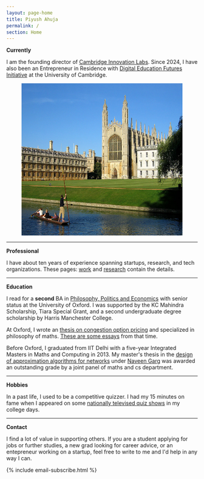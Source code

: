 ```yaml
---
layout: page-home
title: Piyush Ahuja
permalink: /
section: Home
---
```





**Currently**




<!-- <img  src="files/images/mypic.jpeg" title='Piyush Ahuja' width='100px' align='right' />  -->



I am the founding director of [Cambridge Innovation Labs](https://cambridgeinnovationlabs.com/). Since 2024, I have also been an Entrepreneur in Residence with [Digital Education Futures Initiative](https://www.deficambridge.org/) at the University of Cambridge.


<!-- I would like to bring philosophy to bear on daily life through products people use and events they attend.  -->



<center>

<figure>
    <img src="files/images/oxford/cam.jpg" alt="Cambridge" width="550" height= "400" /> 

    


 <figcaption></figcaption> 
</figure>
</center>


---


**Professional**

I have about ten years of experience spanning startups, research, and tech organizations. These pages: [work](/work) and [research](/research) contain the details.

---

**Education** 

I read for a **second** BA in [Philosophy, Politics and Economics](https://www.theguardian.com/education/2017/feb/23/ppe-oxford-university-degree-that-rules-britain?CMP=fb_gu) with senior status at the University of Oxford. I was supported by the KC Mahindra Scholarship, Tiara Special Grant, and a second undergraduate degree scholarship by Harris Manchester College. 

At Oxford, I  wrote an [thesis on congestion option pricing](../files/research/ppethesis.pdf)  and specialized in philosophy of maths. [These are some essays](/philosophy) from that time.

Before Oxford, I graduated from IIT Delhi with a five-year Integrated Masters in Maths and Computing in 2013. My master's thesis in the [design of approximation algorithms for networks](../files/research/thesis.pdf) under [Naveen Garg](https://en.wikipedia.org/wiki/Naveen_Garg) was awarded an outstanding grade by a joint panel of maths and cs department.



----

 **Hobbies** 

In a past life, I used to be a competitive quizzer. I had my 15 minutes on fame when I appeared on some [nationally televised quiz shows](https://www.youtube.com/watch?v=-5pdjrdj0uA) in my college days.  


<!-- 
Within philosophy, I am interested in questions of authenticity and the metaphysics of the self, such as: how does our vital life force work, and what causes it to diminish or flourish? I am interested in integrating academic philosophy and embodied philosophical practices.

 -->


<!-- * [A Writing Course](/courses/writing/intro)
* [Salt To Taste: How I Learnt to Stop Worrying And Love Cooking](/cook)
* [Improv](/improv)
 -->


<!--  With Sarah Maughan, I run a conscious dating workshop in Cambridge.  -->

<!-- I am driven by the philosophy of authenticity and questions in the metaphysics of self, soul, and consciousness that have a deep sense of mystery and magic: we say "be yourself", but how can we possibly fail to be ourselves? How do we get in our own way? How does our vital life force work, and what causes it to diminish or flourish?  -->







<!-- * Meeting Without Masks -->


<!-- 
* Meetings Without Masks: An authentic dating event for singles. Next one: [30th September](https://www.tickettailor.com/events/meetingwithoutmasks/958578) 
 -->
<!-- * Salt To Taste: a series of essays on authenticity -->


<!-- 
 One of the best way to learn is to teach it to someone. Platonia allows one to organize one-on-one meetups with people for learning-and-teaching. Give it a try! Here's the [download link for iOS]((http://itunes.com/apps/platonia)) and here's the [download link for Android](https://play.google.com/store/apps/details?id=com.platonia_client). -->

<!-- - **Teaching:**  I am interested in teaching or mentoring opportunies in philosophy, algorithms, and creative writing.

- **Learning:** I am looking for people interested in practicing Improv, First Aid, or Wilderness survival skills.  

- **Creative Collaborations:** If you'd like to collaborate on something for *fun*, please don't hesitate to reach out. Here are some ideas: a podcast, a comedy sketch, a mobile app, or any long-form writing assignment. 
 -->

---

**Contact**


I find a lot of value in supporting others. If you are a student applying for jobs or further studies, a new grad looking for career advice, or an entepreneur working on a startup, feel free to write to me and I'd help in any way I can.


{% include email-subscribe.html %}

[resumeFile]: ../files/piyush_resume.pdf 
[thesis]: ../files/research/thesis.pdf

 
